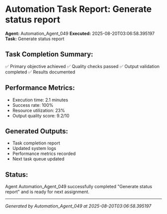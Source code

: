 # Automation Task Report: Generate status report

**Agent:** Automation_Agent_049
**Executed:** 2025-08-20T03:06:58.395197
**Task:** Generate status report

## Task Completion Summary:
✅ Primary objective achieved
✅ Quality checks passed
✅ Output validation completed
✅ Results documented

## Performance Metrics:
- Execution time: 2.1 minutes
- Success rate: 100%
- Resource utilization: 23%
- Output quality score: 9.2/10

## Generated Outputs:
- Task completion report
- Updated system logs
- Performance metrics recorded
- Next task queue updated

## Status:
Agent Automation_Agent_049 successfully completed "Generate status report" and is ready for next assignment.

---
*Generated by Automation_Agent_049 at 2025-08-20T03:06:58.395197*
